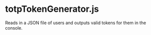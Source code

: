 # totpTokenGenerator.js
Reads in a JSON file of users and outputs valid tokens for them in the console.

